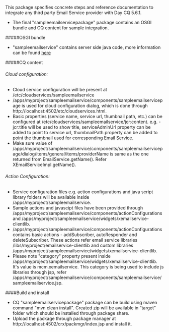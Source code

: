 This package specifies concrete steps and reference documentation to integrate any third party Email Service provider with Day CQ 5.6.1.

-	The final "sampleemailservicepackage" package contains an OSGI bundle and CQ content for sample integration.

#####OSGI bundle 
- "sampleemailservice" contains server side java code, more information can be found [here](../sampleemailservice)

#####CQ content

######	Cloud configuration:
-	Cloud service configuration will be present at /etc/cloudservices/sampleemailservice
-	/apps/myproject/sampleemailservice/components/sampleemailservicepage is used for cloud configuration dialog, which is done through http://localhost:4502/etc/cloudservices.html.
-	Basic properties (service name, service url, thumbnail path, etc.) can be configured at /etc/cloudservices/sampleemailservice/jcr:content. e.g. - jcr:title will be used to show title, serviceAdminUrl property can be added to point to service url, thumbnailPath property can be added to point the thumbnail used for corresponding Email Service.
-	Make sure value of /apps/myproject/sampleemailservice/components/sampleemailservicepage/dialog/items/general/items/providerName is same as the one returned from EmailService.getName(). Refer XEmailServiceImpl.getName().

######	Action Configuration:
-	Service configuration files e.g. action configurations and java script library folders will be available inside /apps/myproject/sampleemailservice.
-	Sample actions and javascipt files have been provided through /apps/myproject/sampleemailservice/components/actionConfigurations and /apps/myproject/sampleemailservice/widgets/xemailservice-clientlib.
-	/apps/myproject/sampleemailservice/components/actionConfigurations contains basic actions - addSubscriber, autoResponder and deleteSubscriber. These actions refer email service libraries /libs/myproject/emailservice-clientlib and custom libraries /apps/myproject/sampleemailservice/widgets/xemailservice-clientlib.
-	Please note "category" property present inside /apps/myproject/sampleemailservice/widgets/xemailservice-clientlib. It's value is mcm.xemailservice. This category is being used to include js libraries through jsp, refer /apps/myproject/sampleemailservice/components/sampleemailservice/sampleemailservice.jsp.

####Build and install
-	CQ "sampleemailservicepackage" package can be build using maven command "mvn clean install". Created zip will be available in “target” folder which should be installed through package share.
-	Upload the package through package manager at http://localhost:4502/crx/packmgr/index.jsp and install it.
